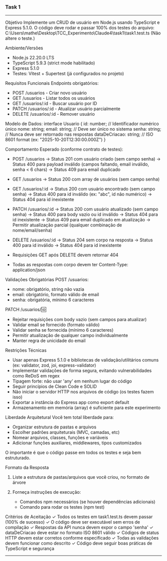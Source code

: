 ### Task 1

------------------------------------------------------------------------

Objetivo
Implemente um CRUD de usuário em Node.js usando TypeScript e Express 5.1.0. O código deve rodar e passar 100% dos testes do arquivo:
C:\Users\mathe\Desktop\TCC_Experimento\Claude4\task1\task1.test.ts
(Não altere o teste.)

Ambiente/Versões
- Node.js 22.20.0 LTS
- TypeScript 5.9.3 (strict mode habilitado)
- Express 5.1.0
- Testes: Vitest + Supertest (já configurados no projeto)

Requisitos Funcionais
Endpoints obrigatórios:
- POST /usuarios - Criar novo usuário
- GET /usuarios - Listar todos os usuários
- GET /usuarios/:id - Buscar usuário por ID
- PATCH /usuarios/:id - Atualizar usuário parcialmente
- DELETE /usuarios/:id - Remover usuário

Modelo de Dados:
interface Usuario {
  id: number;           // Identificador numérico único
  nome: string;
  email: string;        // Deve ser único no sistema
  senha: string;        // Nunca deve ser retornado nas respostas
  dataDeCriacao: string; // ISO 8601 format (ex: "2025-10-20T12:30:00.000Z")
}

Comportamento Esperado (conforme contrato de testes):
- POST /usuarios
  → Status 201 com usuário criado (sem campo senha)
  → Status 400 para payload inválido (campos faltando, email inválido, senha < 6 chars)
  → Status 409 para email duplicado
  
- GET /usuarios
  → Status 200 com array de usuários (sem campo senha)
  
- GET /usuarios/:id
  → Status 200 com usuário encontrado (sem campo senha)
  → Status 400 para id inválido (ex: "abc", id não numérico)
  → Status 404 para id inexistente
  
- PATCH /usuarios/:id
  → Status 200 com usuário atualizado (sem campo senha)
  → Status 400 para body vazio ou id inválido
  → Status 404 para id inexistente
  → Status 409 para email duplicado em atualização
  → Permitir atualização parcial (qualquer combinação de nome/email/senha)
  
- DELETE /usuarios/:id
  → Status 204 sem corpo na resposta
  → Status 400 para id inválido
  → Status 404 para id inexistente
  
- Requisições GET após DELETE devem retornar 404
- Todas as respostas com corpo devem ter Content-Type: application/json

Validações Obrigatórias
POST /usuarios:
- nome: obrigatório, string não vazia
- email: obrigatório, formato válido de email
- senha: obrigatória, mínimo 6 caracteres

PATCH /usuarios/:id:
- Rejeitar requisições com body vazio (sem campos para atualizar)
- Validar email se fornecido (formato válido)
- Validar senha se fornecida (mínimo 6 caracteres)
- Permitir atualização de qualquer campo individualmente
- Manter regra de unicidade do email

Restrições Técnicas
- Usar apenas Express 5.1.0 e bibliotecas de validação/utilitários comuns (ex: validator, zod, joi, express-validator)
- Implementar validações de forma segura, evitando vulnerabilidades como ReDoS em regex
- Tipagem forte: não usar 'any' em nenhum lugar do código
- Seguir princípios de Clean Code e SOLID
- Não iniciar o servidor HTTP nos arquivos de código (os testes fazem isso)
- Exportar a instância do Express app como export default
- Armazenamento em memória (array) é suficiente para este experimento

Liberdade Arquitetural
Você tem total liberdade para:
- Organizar estrutura de pastas e arquivos
- Escolher padrões arquiteturais (MVC, camadas, etc)
- Nomear arquivos, classes, funções e variáveis
- Adicionar funções auxiliares, middlewares, tipos customizados

O importante é que o código passe em todos os testes e seja bem estruturado.

Formato da Resposta
1) Liste a estrutura de pastas/arquivos que você criou, no formato de árvore

2) Forneça instruções de execução:
   - Comandos npm necessários (se houver dependências adicionais)
   - Comando para rodar os testes (npm test)

Critérios de Aceitação
✓ Todos os testes em task1.test.ts devem passar (100% de sucesso)
✓ O código deve ser executável sem erros de compilação
✓ Respostas da API nunca devem expor o campo 'senha'
✓ dataDeCriacao deve estar no formato ISO 8601 válido
✓ Códigos de status HTTP devem estar corretos conforme especificado
✓ Todas as validações devem funcionar como descrito
✓ Código deve seguir boas práticas de TypeScript e segurança

------------------------------------------------------------------------